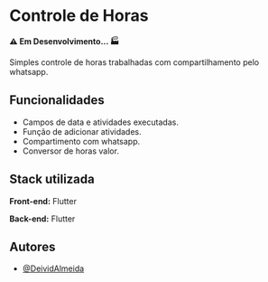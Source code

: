 
# Controle de Horas
**⚠️ Em Desenvolvimento... 🏭**

Simples controle de horas trabalhadas com compartilhamento pelo whatsapp.

## Funcionalidades

- Campos de data e atividades executadas.
- Função de adicionar atividades.
- Compartimento com whatsapp.
- Conversor de horas valor.


## Stack utilizada

**Front-end:** Flutter

**Back-end:** Flutter



## Autores

- [@DeividAlmeida](https://github.com/DeividAlmeida)


